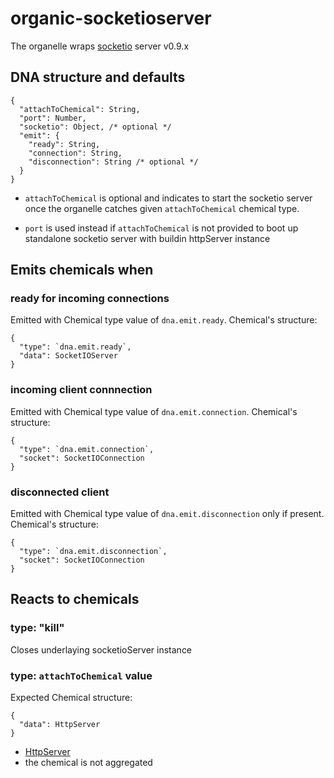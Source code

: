# organic-socketioserver

The organelle wraps [socketio](http://socket.io/) server v0.9.x

## DNA structure and defaults

    {
      "attachToChemical": String,
      "port": Number,
      "socketio": Object, /* optional */
      "emit": {
        "ready": String,
        "connection": String,
        "disconnection": String /* optional */
      }
    }

- `attachToChemical` is optional and indicates to start the socketio server
once the organelle catches given `attachToChemical` chemical type.

- `port` is used instead if `attachToChemical` is not provided
to boot up standalone socketio server with buildin httpServer instance

## Emits chemicals when

### ready for incoming connections

Emitted with Chemical type value of `dna.emit.ready`.
Chemical's structure:

    {
      "type": `dna.emit.ready`,
      "data": SocketIOServer
    }

### incoming client connnection

Emitted with Chemical type value of `dna.emit.connection`.
Chemical's structure:

    {
      "type": `dna.emit.connection`,
      "socket": SocketIOConnection
    }

### disconnected client

Emitted with Chemical type value of `dna.emit.disconnection` only if present.
Chemical's structure:

    {
      "type": `dna.emit.disconnection`,
      "socket": SocketIOConnection
    }

## Reacts to chemicals

### type: "kill"

Closes underlaying socketioServer instance

### type: `attachToChemical` value

Expected Chemical structure:

    {
      "data": HttpServer
    }

- [HttpServer](http://nodejs.org/api/http.html#http_class_http_server)
- the chemical is not aggregated
